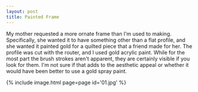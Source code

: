 ```yaml
---
layout: post
title: Painted Frame
---
```

My mother requested a more ornate frame than I'm used to making. Specifically,
she wanted it to have something other than a flat profile, and she wanted it
painted gold for a quilted piece that a friend made for her. The profile was
cut with the router, and I used gold acrylic paint. While for the most part the
brush strokes aren't apparent, they are certainly visible if you look for them.
I'm not sure if that adds to the aesthetic appeal or whether it would have been
better to use a gold spray paint.

{% include image.html page=page id='01.jpg' %}
